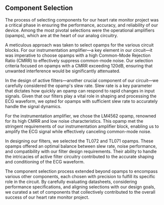 ## Component Selection

The process of selecting components for our heart rate monitor project was a critical phase in ensuring the performance, accuracy, and reliability of our device. Among the most pivotal selections were the operational amplifiers (opamps), which are at the heart of our analog circuitry.

A meticulous approach was taken to select opamps for the various circuit blocks. For our instrumentation amplifier—a key element in our circuit—it was imperative to choose opamps with a high Common-Mode Rejection Ratio (CMRR) to effectively suppress common-mode noise. Our selection criteria focused on opamps with a CMRR exceeding 120dB, ensuring that unwanted interference would be significantly attenuated.

In the design of active filters—another crucial component of our circuit—we carefully considered the opamp's slew rate. Slew rate is a key parameter that dictates how quickly an opamp can respond to rapid changes in input signals. Given that our filters play a vital role in shaping and processing the ECG waveform, we opted for opamps with sufficient slew rate to accurately handle the signal dynamics.

For the instrumentation amplifier, we chose the LM4562 opamp, renowned for its high CMRR and low noise characteristics. This opamp met the stringent requirements of our instrumentation amplifier block, enabling us to amplify the ECG signal while effectively canceling common-mode noise.

In designing our filters, we selected the TL072 and TL071 opamps. These opamps offered an optimal balance between slew rate, noise performance, and compatibility with our filter design requirements. Their ability to handle the intricacies of active filter circuitry contributed to the accurate shaping and conditioning of the ECG waveform.

The component selection process extended beyond opamps to encompass various other components, each chosen with precision to fulfill its specific role in the circuit. By carefully evaluating datasheets, considering performance specifications, and aligning selections with our design goals, we curated a set of components that collectively contributed to the overall success of our heart rate monitor project.
